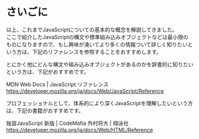 # さいごに
以上、これまでJavaScriptについての基本的な概念を解説してきました。  
ここで紹介したJavaScriptの構文や標準組み込みオブジェクトなどは最小限のものになりますので、もし興味が湧いてより多くの情報ついて詳しく知りたいという方は、下記のリファレンスを参照することをおすすめします。  

とにかく他にどんな構文や組み込みオブジェクトがあるのかを辞書的に知りたいという方は、下記がおすすめです。

MDN Web Docs | JavaScript リファレンス
https://developer.mozilla.org/ja/docs/Web/JavaScript/Reference

プロフェッショナルとして、体系的により深くJavaScriptを理解したいという方は、下記の書籍がおすすめです。

独習JavaScript 新版 | CodeMafia 外村将大 | 翔泳社
https://developer.mozilla.org/ja/docs/Web/HTML/Reference

<!-- Updated -->